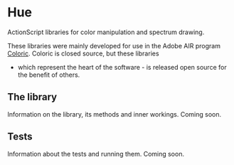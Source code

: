 Hue
===================================

ActionScript libraries for color manipulation and
spectrum drawing.

These libraries were mainly developed for use in the Adobe AIR program
[Coloric](http://coloric.net). Coloric is closed source, but these libraries
- which represent the heart of the software - is released open source for the
benefit of others.

The library
----------------------------------

Information on the library, its methods and inner workings. Coming soon.

Tests
----------------------------------

Information about the tests and running them. Coming soon.